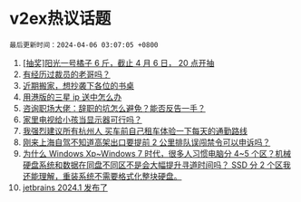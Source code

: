 # v2ex热议话题

`最后更新时间：2024-04-06 03:07:05 +0800`

1. [[抽奖]阳光一号橘子 6 斤，截止 4 月 6 日， 20 点开抽](https://www.v2ex.com/t/1029817)
1. [有经历过裁员的老哥吗？](https://www.v2ex.com/t/1029794)
1. [近期搬家，想抄袭下各位的书桌](https://www.v2ex.com/t/1029816)
1. [用港版的三星 ip 送中怎么办](https://www.v2ex.com/t/1029811)
1. [咨询职场大佬：辞职的坑怎么避免？能否反告一手？](https://www.v2ex.com/t/1029810)
1. [家里电视给小孩当显示器可行吗？](https://www.v2ex.com/t/1029818)
1. [我强烈建议所有杭州人 买车前自己租车体验一下每天的通勤路线](https://www.v2ex.com/t/1029845)
1. [刚来上海自驾不知道高架出口要提前 2 公里排队误闯禁令可以申诉吗？](https://www.v2ex.com/t/1029788)
1. [为什么 Windows Xp~Windows 7 时代，很多人习惯电脑分 4~5 个区？机械硬盘系统和数据在同盘不同区不是会大幅提升寻道时间吗？ SSD 分 2 个区我还能理解，重装系统不需要格式化整块硬盘。](https://www.v2ex.com/t/1029885)
1. [jetbrains 2024.1 发布了](https://www.v2ex.com/t/1029873)

